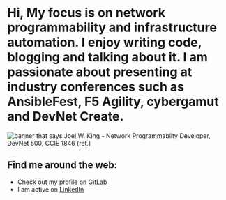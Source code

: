 # Hi, My focus is on network programmability and infrastructure automation. I enjoy writing code, blogging and talking about it. I am passionate about presenting at industry conferences such as AnsibleFest, F5 Agility, cybergamut and DevNet Create.

<img src="https://github.com/joelwking/joelwking/tree/master/images/DevNet_5_logo.jpg" alt="banner that says Joel W. King - Network Programmablity Developer, DevNet 500, CCIE 1846 (ret.)">


## Find me around the web:
- Check out my profile on <a href="https://gitlab.com/joelwking">GitLab</a>
- I am active on <a href="https://www.linkedin.com/in/programmablenetworks/">LinkedIn</a>



<!--
**joelwking/joelwking** is a ✨ _special_ ✨ repository because its `README.md` (this file) appears on your GitHub profile.

Here are some ideas to get you started:

- 🔭 I’m currently working on ...
- 🌱 I’m currently learning ...
- 👯 I’m looking to collaborate on ...
- 🤔 I’m looking for help with ...
- 💬 Ask me about ...
- 📫 How to reach me: ...
- 😄 Pronouns: ...
- ⚡ Fun fact: ...
-->
